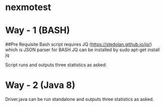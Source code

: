 # nexmotest

# Way - 1 (BASH)
##Pre Requisite
Bash script requires JQ (https://stedolan.github.io/jq/) which is JSON parser for BASH
JQ can be installed by sudo apt-get install jq

Script runs and outputs three statistics as asked.

# Way - 2 (Java 8)
Driver.java can be run standalone and outputs three statistics as asked.

